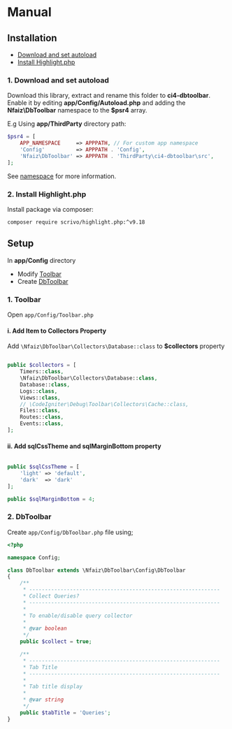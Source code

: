 # Manual

## Installation

* [Download and set autoload](#1-download-and-set-autoload)
* [Install Highlight.php](#2-install-highlightphp)

### 1. Download and set autoload
Download this library, extract and rename this folder to **ci4-dbtoolbar**.<br />
Enable it by editing **app/Config/Autoload.php** and adding the **Nfaiz\DbToolbar** namespace to the **$psr4** array.

E.g Using **app/ThirdParty** directory path:
```php
$psr4 = [
    APP_NAMESPACE     => APPPATH, // For custom app namespace
    'Config'          => APPPATH . 'Config',
    'Nfaiz\DbToolbar' => APPPATH . 'ThirdParty\ci4-dbtoolbar\src',
];
```
See [namespace](https://www.codeigniter.com/user_guide/general/modules.html#namespaces) for more information.

### 2. Install Highlight.php
Install package via composer:

    composer require scrivo/highlight.php:^v9.18


## Setup

In **app/Config** directory<br />

* Modify [Toolbar](#1-toolbar)
* Create [DbToolbar](#2-dbtoolbar)


### 1. Toolbar
Open `app/Config/Toolbar.php`<br />

#### i. Add Item to Collectors Property
Add `\Nfaiz\DbToolbar\Collectors\Database::class` to **$collectors** property


```php

public $collectors = [
    Timers::class,
    \Nfaiz\DbToolbar\Collectors\Database::class,
    Database::class,
    Logs::class,
    Views::class,
    // \CodeIgniter\Debug\Toolbar\Collectors\Cache::class,
    Files::class,
    Routes::class,
    Events::class,
];
```

#### ii. Add sqlCssTheme and sqlMarginBottom property
```php

public $sqlCssTheme = [
    'light' => 'default',
    'dark'  => 'dark'
];

public $sqlMarginBottom = 4;

```

### 2. DbToolbar
Create `app/Config/DbToolbar.php` file using;

```php
<?php 

namespace Config;

class DbToolbar extends \Nfaiz\DbToolbar\Config\DbToolbar
{
    /**
     * -------------------------------------------------------------
     * Collect Queries?
     * -------------------------------------------------------------
     * 
     * To enable/disable query collector
     * 
     * @var boolean
     */
    public $collect = true;

    /**
     * -------------------------------------------------------------
     * Tab Title
     * -------------------------------------------------------------
     * 
     * Tab title display
     * 
     * @var string
     */
    public $tabTitle = 'Queries';
}
```